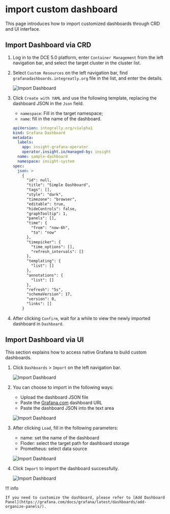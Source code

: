 # import custom dashboard

This page introduces how to import customized dashboards through CRD and UI interface.

## Import Dashboard via CRD

1. Log in to the DCE 5.0 platform, enter `Container Management` from the left navigation bar, and select the target cluster in the cluster list.

2. Select `Custom Resources` on the left navigation bar, find `grafanadashboards.integreatly.org` file in the list, and enter the details.

    ![Import Dashboard](../images/importboard00.png)

3. Click `Create with YAML` and use the following template, replacing the dashboard JSON in the `Json` field.

    - `namespace`: Fill in the target namespace;
    - `name`: fill in the name of the dashboard.

    ```yaml
    apiVersion: integrally.org/v1alpha1
    kind: Grafana Dashboard
    metadata:
      labels:
        app: insight-grafana-operator
        operator.insight.io/managed-by: insight
      name: sample-dashboard
      namespace: insight-system
    spec:
      json: >
        {
          "id": null,
          "title": "Simple Dashboard",
          "tags": [],
          "style": "dark",
          "timezone": "browser",
          "editable": true,
          "hideControls": false,
          "graphTooltip": 1,
          "panels": [],
          "time": {
            "from": "now-6h",
            "to": "now"
          },
          "timepicker": {
            "time_options": [],
            "refresh_intervals": []
          },
          "templating": {
            "list": []
          },
          "annotations": {
            "list": []
          },
          "refresh": "5s",
          "schemaVersion": 17,
          "version": 0,
          "links": []
        }
    ```

4. After clicking `Confirm`, wait for a while to view the newly imported dashboard in `Dashboard`.

## Import Dashboard via UI

This section explains how to access native Grafana to build custom dashboards.

1. Click `Dashboards` > `Import` on the left navigation bar.

    ![Import Dashboard](../images/importboard01.png)

2. You can choose to import in the following ways:

    - Upload the dashboard JSON file
    - Paste the [Grafana.com](https://grafana.com) dashboard URL
    - Paste the dashboard JSON into the text area

    ![Import Dashboard](../images/importboard02.png)

3. After clicking `Load`, fill in the following parameters:

    - name: set the name of the dashboard
    - Floder: select the target path for dashboard storage
    - Prometheus: select data source

    ![Import Dashboard](../images/importboard03.png)

4. Click `Import` to import the dashboard successfully.

    ![Import Dashboard](../images/importboard04.png)

!!! info

    If you need to customize the dashboard, please refer to [Add Dashboard Panel](https://grafana.com/docs/grafana/latest/dashboards/add-organize-panels/).